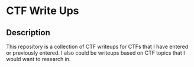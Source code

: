 # CTF Write Ups 
## Description 

This repository is a collection of CTF writeups for CTFs that I have entered or previously entered. I also could be writeups based on CTF topics that I would want to research in. 

